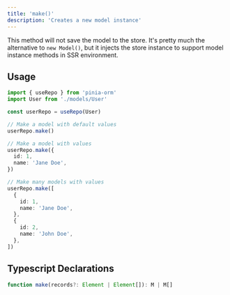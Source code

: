 ```yaml
---
title: 'make()'
description: 'Creates a new model instance'
---
```


This method will not save the model to the store. It's pretty much the alternative to `new Model()`, but it injects
the store instance to support model instance methods in SSR environment.

## Usage

````ts
import { useRepo } from 'pinia-orm'
import User from './models/User'

const userRepo = useRepo(User)

// Make a model with default values
userRepo.make()

// Make a model with values
userRepo.make({
  id: 1,
  name: 'Jane Doe',
})

// Make many models with values
userRepo.make([
  {
    id: 1,
    name: 'Jane Doe',
  },
  {
    id: 2,
    name: 'John Doe',
  },
])

````

## Typescript Declarations

````ts
function make(records?: Element | Element[]): M | M[]
````
